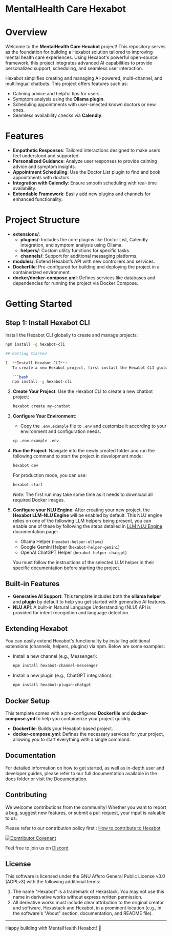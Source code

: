 # MentalHealth Care Hexabot

# Overview
Welcome to the **MentalHealth Care Hexabot** project! This repository serves as the foundation for building a Hexabot solution tailored to improving mental health care experiences. Using Hexabot's powerful open-source framework, this project integrates advanced AI capabilities to provide personalized support, scheduling, and seamless user interaction.

Hexabot simplifies creating and managing AI-powered, multi-channel, and multilingual chatbots. This project offers features such as:
- Calming advice and helpful tips for users.
- Symptom analysis using the **Ollama plugin**.
- Scheduling appointments with user-selected known doctors or new ones.
- Seamless availability checks via **Calendly**.

# Features
- **Empathetic Responses**: Tailored interactions designed to make users feel understood and supported.
- **Personalized Guidance**: Analyze user responses to provide calming advice and symptom insights.
- **Appointment Scheduling**: Use the Doctor List plugin to find and book appointments with doctors.
- **Integration with Calendly**: Ensure smooth scheduling with real-time availability.
- **Extendable Framework**: Easily add new plugins and channels for enhanced functionality.
# Project Structure
- **extensions/**:
  - **plugins/**: Includes the core plugins like Doctor List, Calendly integration, and symptom analysis using Ollama.
  - **helpers/**: Custom utility functions for specific tasks.
  - **channels/**: Support for additional messaging platforms.
- **modules/**: Extend Hexabot’s API with new controllers and services.
- **Dockerfile**: Pre-configured for building and deploying the project in a containerized environment.
- **docker/docker-compose.yml**: Defines services like databases and dependencies for running the project via Docker Compose.
# Getting Started

## Step 1: Install Hexabot CLI
Install the Hexabot CLI globally to create and manage projects:
```bash
npm install -g hexabot-cli

## Getting Started

1. **Install Hexabot CLI**:
   To create a new Hexabot project, first install the Hexabot CLI globally:

   ```bash
   npm install -g hexabot-cli
   ```

2. **Create Your Project**:
   Use the Hexabot CLI to create a new chatbot project:

   ```bash
   hexabot create my-chatbot
   ```

3. **Configure Your Environment**:

   - Copy the `.env.example` file to `.env` and customize it according to your environment and configuration needs.

   ```bash
   cp .env.example .env
   ```

4. **Run the Project**:
   Navigate into the newly created folder and run the following command to start the project in development mode:

   ```bash
   hexabot dev
   ```

   For production mode, you can use:

   ```bash
   hexabot start
   ```

   _Note_: The first run may take some time as it needs to download all required Docker images.

5. **Configure your NLU Engine**:
   After creating your new project, the **Hexabot LLM-NLU Engine** will be enabled by default. This NLU engine relies on one of the following LLM helpers being present, you can enable one of these by following the steps detailed in [LLM NLU Engine](https://docs.hexabot.ai/user-guide/nlu/nlu-engines/llm-nlu-engine) documentation page:

   - Ollama Helper (`hexabot-helper-ollama`)
   - Google Gemini Helper (`hexabot-helper-gemini`)
   - OpenAI ChatGPT Helper (`hexabot-helper-chatgpt`)

   You must follow the instructions of the selected LLM helper in their specific documentation before starting the project.

## Built-in Features

- **Generative AI Support**: This template includes both the **ollama helper** and **plugin** by default to help you get started with generative AI features.
- **NLU API**: A built-in Natural Language Understanding (NLU) API is provided for intent recognition and language detection.

## Extending Hexabot

You can easily extend Hexabot's functionality by installing additional extensions (channels, helpers, plugins) via npm. Below are some examples:

- Install a new channel (e.g., Messenger):

  ```bash
  npm install hexabot-channel-messenger
  ```

- Install a new plugin (e.g., ChatGPT integration):
  ```bash
  npm install hexabot-plugin-chatgpt
  ```

## Docker Setup

This template comes with a pre-configured **Dockerfile** and **docker-compose.yml** to help you containerize your project quickly.

- **Dockerfile**: Builds your Hexabot-based project.
- **docker-compose.yml**: Defines the necessary services for your project, allowing you to start everything with a single command.

## Documentation

For detailed information on how to get started, as well as in-depth user and developer guides, please refer to our full documentation available in the docs folder or visit the [Documentation](https://docs.hexabot.ai).

## Contributing

We welcome contributions from the community! Whether you want to report a bug, suggest new features, or submit a pull request, your input is valuable to us.

Please refer to our contribution policy first : [How to contribute to Hexabot](https://github.com/Hexastack/Hexabot/blob/main/CONTRIBUTING.md)

[![Contributor Covenant](https://img.shields.io/badge/Contributor%20Covenant-2.1-4baaaa.svg)](./CODE_OF_CONDUCT.md)

Feel free to join us on [Discord](https://discord.gg/rNb9t2MFkG)

## License

This software is licensed under the GNU Affero General Public License v3.0 (AGPLv3) with the following additional terms:

1. The name "Hexabot" is a trademark of Hexastack. You may not use this name in derivative works without express written permission.
2. All derivative works must include clear attribution to the original creator and software, Hexastack and Hexabot, in a prominent location (e.g., in the software's "About" section, documentation, and README file).

---

Happy building with MentalHealth Hexabot! 🎉
